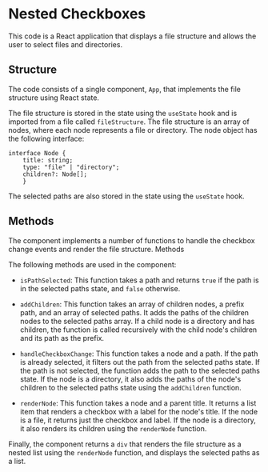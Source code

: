 # Nested Checkboxes

This code is a React application that displays a file structure and allows the user to select files and directories.

## Structure

The code consists of a single component, `App`, that implements the file structure using React state.

The file structure is stored in the state using the `useState` hook and is imported from a file called `fileStructure`. The file structure is an array of nodes, where each node represents a file or directory. The node object has the following interface:

```
interface Node { 
    title: string;
    type: "file" | "directory";
    children?: Node[];
    }
```

The selected paths are also stored in the state using the `useState` hook.

## Methods

The component implements a number of functions to handle the checkbox change events and render the file structure.
Methods

The following methods are used in the component:

   * `isPathSelected`: This function takes a path and returns `true` if the path is in the selected paths state, and `false` otherwise.

   * `addChildren`: This function takes an array of children nodes, a prefix path, and an array of selected paths. It adds the paths of the children nodes to the selected paths array. If a child node is a directory and has children, the function is called recursively with the child node's children and its path as the prefix.

   * `handleCheckboxChange`: This function takes a node and a path. If the path is already selected, it filters out the path from the selected paths state. If the path is not selected, the function adds the path to the selected paths state. If the node is a directory, it also adds the paths of the node's children to the selected paths state using the `addChildren` function.

   * `renderNode`: This function takes a node and a parent title. It returns a list item that renders a checkbox with a label for the node's title. If the node is a file, it returns just the checkbox and label. If the node is a directory, it also renders its children using the `renderNode` function.

Finally, the component returns a `div` that renders the file structure as a nested list using the `renderNode` function, and displays the selected paths as a list.

